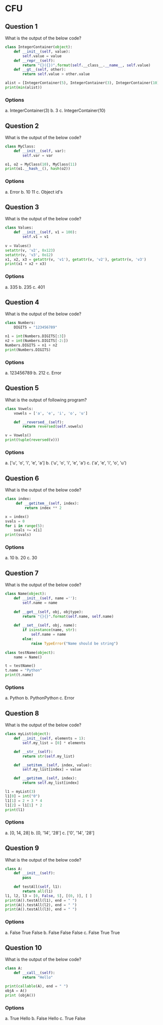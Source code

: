 # CFU

## Question 1
What is the output of the below code?
````python
class IntegerContainer(object):
    def __init__(self, value):
        self.value = value
    def __repr__(self):
        return "{}({})".format(self.__class__.__name__, self.value)
    def __gt__(self, other):
        return self.value > other.value

alist = [IntegerContainer(5), IntegerContainer(3), IntegerContainer(10), IntegerContainer(7)]
print(min(alist))
````
### Options
a. IntegerContainer(3)
b. 3
c. IntegerContainer(10)

## Question 2
What is the output of the below code?
````python
class MyClass:
    def __init__(self, var):
        self.var = var

o1, o2 = MyClass(10), MyClass(11)
print(o1.__hash__(), hash(o2))
````
### Options
a. Error
b. 10 11
c. Object id's 

## Question 3
What is the output of the below code?
````python
class Values:
    def __init__(self, v1 = 100):
        self.v1 = v1
    
v = Values()
setattr(v, 'v2', 0x123)
setattr(v, 'v3', 0o12)
x1, x2, x3 = getattr(v, 'v1'), getattr(v, 'v2'), getattr(v, 'v3')
print(x1 + x2 + x3)
````
### Options
a. 335
b. 235
c. 401

## Question 4
What is the output of the below code?
````python
class Numbers:
    DIGITS = "123456789"

n1 = int(Numbers.DIGITS[:3])
n2 = int(Numbers.DIGITS[-2:])
Numbers.DIGITS = n1 + n2
print(Numbers.DIGITS)
````
### Options
a. 123456789
b. 212
c. Error

## Question 5
What is the output of following program?
````python
class Vowels:
    vowels = ['a', 'e', 'i', 'o', 'u']

    def __reversed__(self):
        return reversed(self.vowels)

v = Vowels()
print(tuple(reversed(v)))
````
### Options
a. ['u', 'o', 'i', 'e', 'a']
b. ('u', 'o', 'i', 'e', 'a')
c. ('a', 'e', 'i', 'o', 'u')

## Question 6
What is the output of the below code?
````python
class index:
     def __getitem__(self, index):
         return index ** 2

x = index()
svals = 0
for i in range(5):
    svals += x[i]
print(svals)
````
### Options
a. 10
b. 20
c. 30

## Question 7
What is the output of the below code?
````python
class Name(object):
    def __init__(self, name =''): 
        self.name = name 
  
    def __get__(self, obj, objtype):
        return "{}{}".format(self.name, self.name) 
  
    def __set__(self, obj, name): 
        if isinstance(name, str): 
            self.name = name 
        else: 
            raise TypeError("Name should be string") 
          
class testName(object): 
    name = Name() 

t = testName() 
t.name = "Python"
print(t.name)
````
### Options
a. Python
b. PythonPython
c. Error

## Question 8
What is the output of the below code?
````python
class myList(object):
    def __init__(self, elements = 1):
        self.my_list = [0] * elements

    def __str__(self):
        return str(self.my_list)

    def __setitem__(self, index, value):
        self.my_list[index] = value

    def __getitem__(self, index):
        return self.my_list[index]

l1 = myList(3)
l1[0] = int("0")
l1[1] = 2 + 3 * 4
l1[2] = l1[1] * 2
print(l1)
````
### Options
a. [0, 14, 28]
b. [0, '14', '28']
c. ['0', '14', '28']

## Question 9
What is the output of the below code?
````python
class A:
    def __init__(self):
        pass
    
    def testAll(self, l1):
        return all(l1)
l1, l2, l3 = [0, False, 5], [(0, )], [ ]
print(A().testAll(l1), end = " ")
print(A().testAll(l2), end = " ")
print(A().testAll(l3), end = " ")
````
### Options
a. False True False
b. False False False
c. False True True

## Question 10
What is the output of the below code?
````python
class A: 
    def __call__(self): 
        return "Hello"

print(callable(A), end = " ")
objA = A()
print (objA())
````
### Options
a. True Hello
b. False Hello
c. True False

